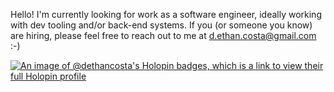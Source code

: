 Hello! I'm currently looking for work as a software engineer, ideally working with dev tooling and/or back-end systems. If you (or someone you know) are hiring, please feel free to reach out to me at d.ethan.costa@gmail.com :-)

[![An image of @dethancosta's Holopin badges, which is a link to view their full Holopin profile](https://holopin.me/dethancosta)](https://holopin.io/@dethancosta)
